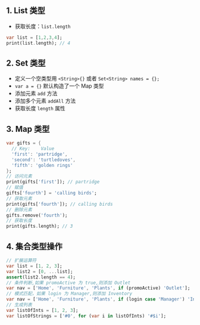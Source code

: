 ## 1. List 类型

- 获取长度：`list.length`

```dart
var list = [1,2,3,4];
print(list.length); // 4
```

## 2. Set 类型

- 定义一个空类型用 `<String>{}` 或者 `Set<String> names = {};`
- `var a = {}` 默认构造了一个 Map 类型
- 添加元素 `add` 方法
- 添加多个元素 `addAll` 方法
- 获取长度 `length` 属性

## 3. Map 类型

```dart
var gifts = {
  // Key:    Value
  'first': 'partridge',
  'second': 'turtledoves',
  'fifth': 'golden rings'
};
// 访问元素
print(gifts['first']); // partridge
// 赋值
gifts['fourth'] = 'calling birds';
// 获取元素
print(gifts['fourth']); // calling birds
// 删除元素
gifts.remove('fourth');
// 获取长度
print(gifts.length); // 3
```

## 4. 集合类型操作

```dart
// 扩展运算符
var list = [1, 2, 3];
var list2 = [0, ...list];
assert(list2.length == 4);
// 条件判断,如果 promoActive 为 true,则添加 Outlet
var nav = ['Home', 'Furniture', 'Plants', if (promoActive) 'Outlet'];
// 模式匹配，如果 login 为 Manager,则添加 Inventory
var nav = ['Home', 'Furniture', 'Plants', if (login case 'Manager') 'Inventory'];
// 生成列表
var listOfInts = [1, 2, 3];
var listOfStrings = ['#0', for (var i in listOfInts) '#$i'];
```
